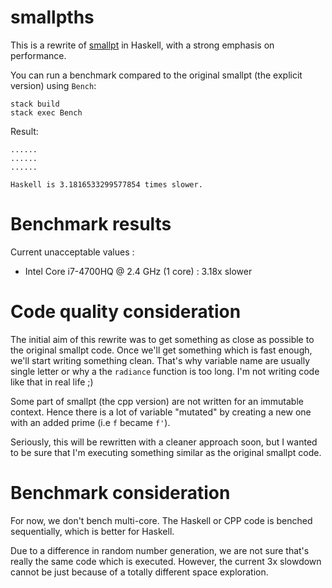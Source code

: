 # smallpths

This is a rewrite of [smallpt](http://www.kevinbeason.com/smallpt/) in
Haskell, with a strong emphasis on performance.

You can run a benchmark compared to the original smallpt (the explicit
version) using `Bench`:

```
stack build
stack exec Bench
```

Result:

```
......
......
......

Haskell is 3.1816533299577854 times slower.
```

# Benchmark results

Current unacceptable values :

- Intel Core i7-4700HQ @ 2.4 GHz (1 core) : 3.18x slower


# Code quality consideration

The initial aim of this rewrite was to get something as close as
possible to the original smallpt code. Once we'll get something which
is fast enough, we'll start writing something clean. That's why
variable name are usually single letter or why a the `radiance`
function is too long. I'm not writing code like that in real life ;)

Some part of smallpt (the cpp version) are not written for an
immutable context. Hence there is a lot of variable "mutated" by
creating a new one with an added prime (i.e `f` became `f'`).

Seriously, this will be rewritten with a cleaner approach soon, but I
wanted to be sure that I'm executing something similar as the original
smallpt code.

# Benchmark consideration

For now, we don't bench multi-core. The Haskell or CPP code is benched
sequentially, which is better for Haskell.

Due to a difference in random number generation, we are not sure
that's really the same code which is executed. However, the current 3x
slowdown cannot be just because of a totally different space
exploration.